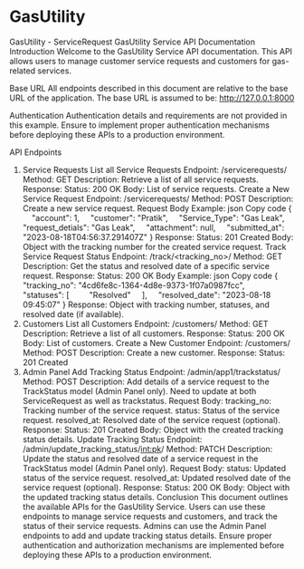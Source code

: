 # GasUtility
GasUtility - ServiceRequest
GasUtility Service API Documentation
Introduction
Welcome to the GasUtility Service API documentation. This API allows users to manage customer service requests and customers for gas-related services.

Base URL
All endpoints described in this document are relative to the base URL of the application. The base URL is assumed to be: http://127.0.0.1:8000

Authentication
Authentication details and requirements are not provided in this example. Ensure to implement proper authentication mechanisms before deploying these APIs to a production environment.

API Endpoints
1. Service Requests
List all Service Requests
Endpoint: /servicerequests/
Method: GET
Description: Retrieve a list of all service requests.
Response:
Status: 200 OK
Body: List of service requests.
Create a New Service Request
Endpoint: /servicerequests/
Method: POST
Description: Create a new service request.
Request Body Example:
json
Copy code
{
    "account": 1,
    "customer": "Pratik",
    "Service_Type": "Gas Leak",
    "request_detials": "Gas Leak",
    "attachment": null,
    "submitted_at": "2023-08-18T04:56:37.291407Z"
}
Response:
Status: 201 Created
Body: Object with the tracking number for the created service request.
Track Service Request Status
Endpoint: /track/<tracking_no>/
Method: GET
Description: Get the status and resolved date of a specific service request.
Response:
Status: 200 OK
Body Example:
json
Copy code
{
    "tracking_no": "4cd6fe8c-1364-4d8e-9373-1f07a0987fcc",
    "statuses": [
        "Resolved"
    ],
    "resolved_date": "2023-08-18 09:45:07"
}
Response: Object with tracking number, statuses, and resolved date (if available).
2. Customers
List all Customers
Endpoint: /customers/
Method: GET
Description: Retrieve a list of all customers.
Response:
Status: 200 OK
Body: List of customers.
Create a New Customer
Endpoint: /customers/
Method: POST
Description: Create a new customer.
Response:
Status: 201 Created
3. Admin Panel
Add Tracking Status
Endpoint: /admin/app1/trackstatus/
Method: POST
Description: Add details of a service request to the TrackStatus model (Admin Panel only). Need to update at both ServiceRequest as well as trackstatus.
Request Body:
tracking_no: Tracking number of the service request.
status: Status of the service request.
resolved_at: Resolved date of the service request (optional).
Response:
Status: 201 Created
Body: Object with the created tracking status details.
Update Tracking Status
Endpoint: /admin/update_tracking_status/<int:pk>/
Method: PATCH
Description: Update the status and resolved date of a service request in the TrackStatus model (Admin Panel only).
Request Body:
status: Updated status of the service request.
resolved_at: Updated resolved date of the service request (optional).
Response:
Status: 200 OK
Body: Object with the updated tracking status details.
Conclusion
This document outlines the available APIs for the GasUtility Service. Users can use these endpoints to manage service requests and customers, and track the status of their service requests. Admins can use the Admin Panel endpoints to add and update tracking status details. Ensure proper authentication and authorization mechanisms are implemented before deploying these APIs to a production environment.

